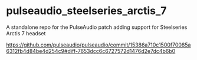 # pulseaudio_steelseries_arctis_7
A standalone repo for the PulseAudio patch adding support for Steelseries Arctis 7 headset 

https://github.com/pulseaudio/pulseaudio/commit/15386a710c1500f70085a6312fb4d84be4d254c9#diff-7653dcc6c6727572d1476d2e7dc4b6b0
